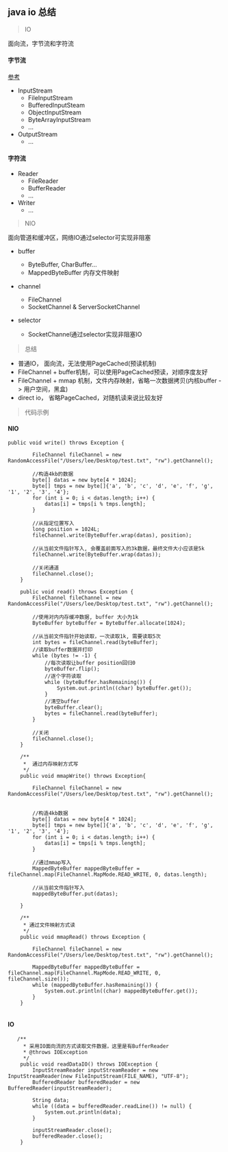 ## java io 总结

> IO 

面向流，字节流和字符流

#### 字节流

[参考](https://www.jianshu.com/p/cbd3795fed84)

* InputStream
    * FileInputStream
    * BufferedInputSteam
    * ObjectInputStream
    * ByteArrayInputStream
    * ...
* OutputStream
    * ...


#### 字符流

* Reader
    * FileReader
    * BufferReader
    * ...
* Writer
    * ...

> NIO

面向管道和缓冲区，网络IO通过selector可实现非阻塞


* buffer
    * ByteBuffer, CharBuffer…
    * MappedByteBuffer 内存文件映射

* channel
    * FileChannel
    * SocketChannel & ServerSocketChannel

* selector
    * SocketChannel通过selector实现非阻塞IO


> 总结

* 普通IO， 面向流，无法使用PageCached(预读机制)
* FileChannel + buffer机制，可以使用PageCached预读，对顺序度友好
* FileChannel + mmap 机制，文件内存映射，省略一次数据拷贝(内核buffer -> 用户空间，黑盒)
* direct io， 省略PageCached，对随机读来说比较友好

> 代码示例

#### NIO

```
public void write() throws Exception {

        FileChannel fileChannel = new RandomAccessFile("/Users/lee/Desktop/test.txt", "rw").getChannel();

        //构造4kb的数据
        byte[] datas = new byte[4 * 1024];
        byte[] tmps = new byte[]{'a', 'b', 'c', 'd', 'e', 'f', 'g', '1', '2', '3', '4'};
        for (int i = 0; i < datas.length; i++) {
            datas[i] = tmps[i % tmps.length];
        }

        //从指定位置写入
        long position = 1024L;
        fileChannel.write(ByteBuffer.wrap(datas), position);

        //从当前文件指针写入, 会覆盖前面写入的3k数据，最终文件大小应该是5k
        fileChannel.write(ByteBuffer.wrap(datas));

        //关闭通道
        fileChannel.close();
    }

    public void read() throws Exception {
        FileChannel fileChannel = new RandomAccessFile("/Users/lee/Desktop/test.txt", "rw").getChannel();

        //使用对内内存缓冲数据, buffer 大小为1k
        ByteBuffer byteBuffer = ByteBuffer.allocate(1024);

        //从当前文件指针开始读取，一次读取1k, 需要读取5次
        int bytes = fileChannel.read(byteBuffer);
        //读取buffer数据并打印
        while (bytes != -1) {
            //每次读取让buffer position回归0
            byteBuffer.flip();
            //逐个字符读取
            while (byteBuffer.hasRemaining()) {
                System.out.println((char) byteBuffer.get());
            }
            //清空buffer
            byteBuffer.clear();
            bytes = fileChannel.read(byteBuffer);
        }

        //关闭
        fileChannel.close();
    }

    /**
     *  通过内存映射方式写
     */
    public void mmapWrite() throws Exception{

        FileChannel fileChannel = new RandomAccessFile("/Users/lee/Desktop/test.txt", "rw").getChannel();


        //构造4kb数据
        byte[] datas = new byte[4 * 1024];
        byte[] tmps = new byte[]{'a', 'b', 'c', 'd', 'e', 'f', 'g', '1', '2', '3', '4'};
        for (int i = 0; i < datas.length; i++) {
            datas[i] = tmps[i % tmps.length];
        }

        //通过mmap写入
        MappedByteBuffer mappedByteBuffer = fileChannel.map(FileChannel.MapMode.READ_WRITE, 0, datas.length);

        //从当前文件指针写入
        mappedByteBuffer.put(datas);

    }

    /**
     * 通过文件映射方式读
     */
    public void mmapRead() throws Exception {

        FileChannel fileChannel = new RandomAccessFile("/Users/lee/Desktop/test.txt", "rw").getChannel();

        MappedByteBuffer mappedByteBuffer = fileChannel.map(FileChannel.MapMode.READ_WRITE, 0, fileChannel.size());
        while (mappedByteBuffer.hasRemaining()) {
            System.out.println((char) mappedByteBuffer.get());
        }
    }


```

#### IO

```
   /**
     * 采用IO面向流的方式读取文件数据，这里是有BufferReader
     * @throws IOException
     */
    public void readDataIO() throws IOException {
        InputStreamReader inputStreamReader = new InputStreamReader(new FileInputStream(FILE_NAME), "UTF-8");
        BufferedReader bufferedReader = new BufferedReader(inputStreamReader);

        String data;
        while ((data = bufferedReader.readLine()) != null) {
            System.out.println(data);
        }

        inputStreamReader.close();
        bufferedReader.close();
    }

```
